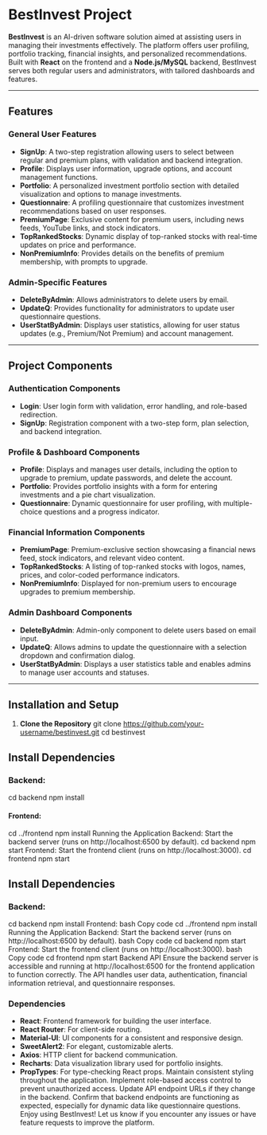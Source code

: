 # BestInvest Project

**BestInvest** is an AI-driven software solution aimed at assisting users in managing their investments effectively. The platform offers user profiling, portfolio tracking, financial insights, and personalized recommendations. Built with **React** on the frontend and a **Node.js/MySQL** backend, BestInvest serves both regular users and administrators, with tailored dashboards and features.

---

## Features

### General User Features

- **SignUp**: A two-step registration allowing users to select between regular and premium plans, with validation and backend integration.
- **Profile**: Displays user information, upgrade options, and account management functions.
- **Portfolio**: A personalized investment portfolio section with detailed visualization and options to manage investments.
- **Questionnaire**: A profiling questionnaire that customizes investment recommendations based on user responses.
- **PremiumPage**: Exclusive content for premium users, including news feeds, YouTube links, and stock indicators.
- **TopRankedStocks**: Dynamic display of top-ranked stocks with real-time updates on price and performance.
- **NonPremiumInfo**: Provides details on the benefits of premium membership, with prompts to upgrade.

### Admin-Specific Features

- **DeleteByAdmin**: Allows administrators to delete users by email.
- **UpdateQ**: Provides functionality for administrators to update user questionnaire questions.
- **UserStatByAdmin**: Displays user statistics, allowing for user status updates (e.g., Premium/Not Premium) and account management.

---

## Project Components

### Authentication Components

- **Login**: User login form with validation, error handling, and role-based redirection.
- **SignUp**: Registration component with a two-step form, plan selection, and backend integration.

### Profile & Dashboard Components

- **Profile**: Displays and manages user details, including the option to upgrade to premium, update passwords, and delete the account.
- **Portfolio**: Provides portfolio insights with a form for entering investments and a pie chart visualization.
- **Questionnaire**: Dynamic questionnaire for user profiling, with multiple-choice questions and a progress indicator.

### Financial Information Components

- **PremiumPage**: Premium-exclusive section showcasing a financial news feed, stock indicators, and relevant video content.
- **TopRankedStocks**: A listing of top-ranked stocks with logos, names, prices, and color-coded performance indicators.
- **NonPremiumInfo**: Displayed for non-premium users to encourage upgrades to premium membership.

### Admin Dashboard Components

- **DeleteByAdmin**: Admin-only component to delete users based on email input.
- **UpdateQ**: Allows admins to update the questionnaire with a selection dropdown and confirmation dialog.
- **UserStatByAdmin**: Displays a user statistics table and enables admins to manage user accounts and statuses.

---

## Installation and Setup

1. **Clone the Repository**
   git clone https://github.com/your-username/bestinvest.git
   cd bestinvest

## Install Dependencies

### Backend:

cd backend
npm install

#### Frontend:
cd ../frontend
npm install
Running the Application
Backend: Start the backend server (runs on http://localhost:6500 by default).
cd backend
npm start
Frontend: Start the frontend client (runs on http://localhost:3000).
cd frontend
npm start

## Install Dependencies
### Backend:

cd backend
npm install
Frontend:
bash
Copy code
cd ../frontend
npm install
Running the Application
Backend: Start the backend server (runs on http://localhost:6500 by default).
bash
Copy code
cd backend
npm start
Frontend: Start the frontend client (runs on http://localhost:3000).
bash
Copy code
cd frontend
npm start
Backend API
Ensure the backend server is accessible and running at http://localhost:6500 for the frontend application to function correctly. The API handles user data, authentication, financial information retrieval, and questionnaire responses.

### Dependencies

- **React**: Frontend framework for building the user interface.
- **React Router**: For client-side routing.
- **Material-UI**: UI components for a consistent and responsive design.
- **SweetAlert2**: For elegant, customizable alerts.
- **Axios**: HTTP client for backend communication.
- **Recharts**: Data visualization library used for portfolio insights.
- **PropTypes**: For type-checking React props.
Maintain consistent styling throughout the application.
Implement role-based access control to prevent unauthorized access.
Update API endpoint URLs if they change in the backend.
Confirm that backend endpoints are functioning as expected, especially for dynamic data like questionnaire questions.
Enjoy using BestInvest! Let us know if you encounter any issues or have feature requests to improve the platform.

